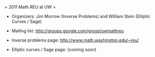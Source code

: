 = 2011 Math REU at UW =

 * Organizers: Jim Morrow (Inverse Problems) and William Stein (Elliptic Curves / Sage)

 * Mailing list: http://groups.google.com/group/uwmathreu

 * Inverse problems page: http://www.math.washington.edu/~reu/

 * Elliptic curves / Sage page: (coming soon)
